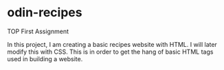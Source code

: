 # odin-recipes
TOP First Assignment

In this project, I am creating a basic recipes website with HTML. I will later modify this with CSS. This is in order to get the hang of basic HTML tags used in building a website.